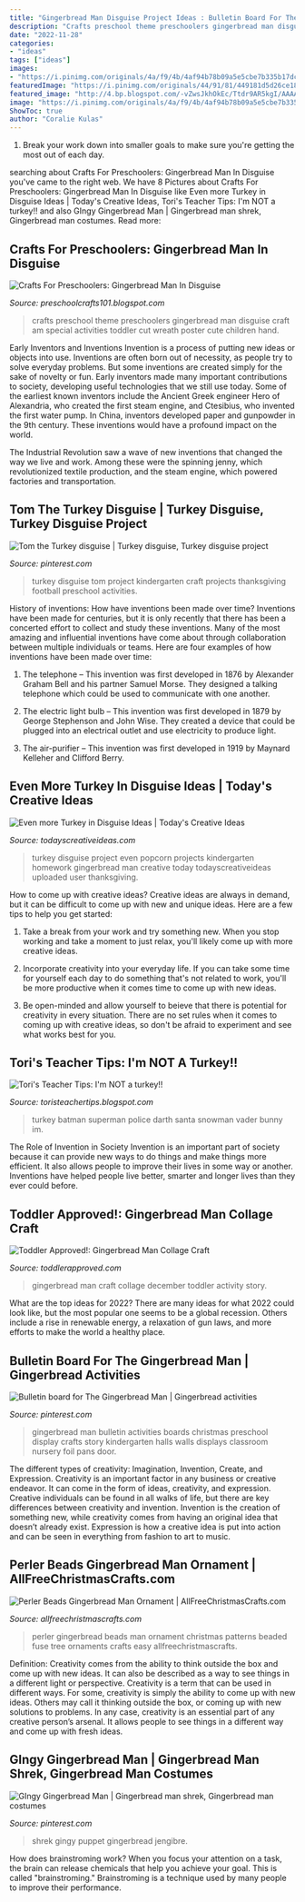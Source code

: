 ```yaml
---
title: "Gingerbread Man Disguise Project Ideas : Bulletin Board For The Gingerbread Man"
description: "Crafts preschool theme preschoolers gingerbread man disguise craft am special activities toddler cut wreath poster cute children hand"
date: "2022-11-28"
categories:
- "ideas"
tags: ["ideas"]
images:
- "https://i.pinimg.com/originals/4a/f9/4b/4af94b78b09a5e5cbe7b335b17dc689d.jpg"
featuredImage: "https://i.pinimg.com/originals/44/91/81/449181d5d26ce18ea7385a293522eba8.jpg"
featured_image: "http://4.bp.blogspot.com/-vZwsJkhOkEc/Ttdr9AR5kgI/AAAAAAAAAqU/aHyV50WD-0c/s1600/0821011538.jpg"
image: "https://i.pinimg.com/originals/4a/f9/4b/4af94b78b09a5e5cbe7b335b17dc689d.jpg"
ShowToc: true
author: "Coralie Kulas"
---
```



1. Break your work down into smaller goals to make sure you're getting the most out of each day. 

	

		
searching about Crafts For Preschoolers: Gingerbread Man In Disguise you've came to the right web. We have 8 Pictures about Crafts For Preschoolers: Gingerbread Man In Disguise like Even more Turkey in Disguise Ideas | Today&#039;s Creative Ideas, Tori&#039;s Teacher Tips: I&#039;m NOT a turkey!! and also GIngy Gingerbread Man | Gingerbread man shrek, Gingerbread man costumes. Read more:
		
    
## Crafts For Preschoolers: Gingerbread Man In Disguise

<img loading=lazy src="http://4.bp.blogspot.com/-vZwsJkhOkEc/Ttdr9AR5kgI/AAAAAAAAAqU/aHyV50WD-0c/s1600/0821011538.jpg" onerror="this.onerror=null;this.src='https://tse4.mm.bing.net/th?id=OIP.ZgoTAlSP-8nJ98-l8w5vegHaJ4&amp;pid=15.1';" alt="Crafts For Preschoolers: Gingerbread Man In Disguise">

_Source: preschoolcrafts101.blogspot.com_

>crafts preschool theme preschoolers gingerbread man disguise craft am special activities toddler cut wreath poster cute children hand. 

	

Early Inventors and Inventions
Invention is a process of putting new ideas or objects into use. Inventions are often born out of necessity, as people try to solve everyday problems. But some inventions are created simply for the sake of novelty or fun. Early inventors made many important contributions to society, developing useful technologies that we still use today.
Some of the earliest known inventors include the Ancient Greek engineer Hero of Alexandria, who created the first steam engine, and Ctesibius, who invented the first water pump. In China, inventors developed paper and gunpowder in the 9th century. These inventions would have a profound impact on the world.

The Industrial Revolution saw a wave of new inventions that changed the way we live and work. Among these were the spinning jenny, which revolutionized textile production, and the steam engine, which powered factories and transportation.

    
## Tom The Turkey Disguise | Turkey Disguise, Turkey Disguise Project

<img loading=lazy src="https://i.pinimg.com/originals/44/91/81/449181d5d26ce18ea7385a293522eba8.jpg" onerror="this.onerror=null;this.src='https://tse2.mm.bing.net/th?id=OIP.oAfMoZ6ehRwFTykj_Z36ygHaJ6&amp;pid=15.1';" alt="Tom the Turkey disguise | Turkey disguise, Turkey disguise project">

_Source: pinterest.com_

>turkey disguise tom project kindergarten craft projects thanksgiving football preschool activities. 

	

History of inventions: How have inventions been made over time?
Inventions have been made for centuries, but it is only recently that there has been a concerted effort to collect and study these inventions. Many of the most amazing and influential inventions have come about through collaboration between multiple individuals or teams. Here are four examples of how inventions have been made over time:

1) The telephone – This invention was first developed in 1876 by Alexander Graham Bell and his partner Samuel Morse. They designed a talking telephone which could be used to communicate with one another.

2) The electric light bulb – This invention was first developed in 1879 by George Stephenson and John Wise. They created a device that could be plugged into an electrical outlet and use electricity to produce light.

3) The air-purifier – This invention was first developed in 1919 by Maynard Kelleher and Clifford Berry.

    
## Even More Turkey In Disguise Ideas | Today&#039;s Creative Ideas

<img loading=lazy src="https://todayscreativeideas.com/wp-content/uploads/2019/10/Disguise-the-Turkey-as-Popcorn.jpg" onerror="this.onerror=null;this.src='https://tse1.mm.bing.net/th?id=OIP.uZmHS2BsZ_bfYMC3SgP48gAAAA&amp;pid=15.1';" alt="Even more Turkey in Disguise Ideas | Today&#039;s Creative Ideas">

_Source: todayscreativeideas.com_

>turkey disguise project even popcorn projects kindergarten homework gingerbread man creative today todayscreativeideas uploaded user thanksgiving. 

	

How to come up with creative ideas?
Creative ideas are always in demand, but it can be difficult to come up with new and unique ideas. Here are a few tips to help you get started:
1. Take a break from your work and try something new. When you stop working and take a moment to just relax, you'll likely come up with more creative ideas.

2. Incorporate creativity into your everyday life. If you can take some time for yourself each day to do something that's not related to work, you'll be more productive when it comes time to come up with new ideas.

3. Be open-minded and allow yourself to beieve that there is potential for creativity in every situation. There are no set rules when it comes to coming up with creative ideas, so don't be afraid to experiment and see what works best for you.

    
## Tori&#039;s Teacher Tips: I&#039;m NOT A Turkey!!

<img loading=lazy src="http://1.bp.blogspot.com/-_4BMMdRWDEE/UKe8Dj_rkMI/AAAAAAAACms/JrNrAPEOlek/s1600/010.JPG" onerror="this.onerror=null;this.src='https://tse3.mm.bing.net/th?id=OIP.3AcYSw8XMhJ1dMN5btRd-gHaJ4&amp;pid=15.1';" alt="Tori&#039;s Teacher Tips: I&#039;m NOT a turkey!!">

_Source: toristeachertips.blogspot.com_

>turkey batman superman police darth santa snowman vader bunny im. 

	

The Role of Invention in Society
Invention is an important part of society because it can provide new ways to do things and make things more efficient. It also allows people to improve their lives in some way or another. Inventions have helped people live better, smarter and longer lives than they ever could before.

    
## Toddler Approved!: Gingerbread Man Collage Craft

<img loading=lazy src="http://2.bp.blogspot.com/-PMnSCrivGh4/Vl1kItL45pI/AAAAAAAEutk/WaXrfJu9quE/s1600/gingerbread%2Bman%2Bwhite%2Btitle.jpg" onerror="this.onerror=null;this.src='https://tse2.mm.bing.net/th?id=OIP.7EDsiey6ZrvQh9zw5BbrDgHaE8&amp;pid=15.1';" alt="Toddler Approved!: Gingerbread Man Collage Craft">

_Source: toddlerapproved.com_

>gingerbread man craft collage december toddler activity story. 

	

What are the top ideas for 2022?
There are many ideas for what 2022 could look like, but the most popular one seems to be a global recession. Others include a rise in renewable energy, a relaxation of gun laws, and more efforts to make the world a healthy place.

    
## Bulletin Board For The Gingerbread Man | Gingerbread Activities

<img loading=lazy src="https://i.pinimg.com/originals/4a/f9/4b/4af94b78b09a5e5cbe7b335b17dc689d.jpg" onerror="this.onerror=null;this.src='https://tse2.mm.bing.net/th?id=OIP.BYNXuKC2xLsYvzT4CpkQPQHaJ6&amp;pid=15.1';" alt="Bulletin board for The Gingerbread Man | Gingerbread activities">

_Source: pinterest.com_

>gingerbread man bulletin activities boards christmas preschool display crafts story kindergarten halls walls displays classroom nursery foil pans door. 

	

The different types of creativity: Imagination, Invention, Create, and Expression.
Creativity is an important factor in any business or creative endeavor. It can come in the form of ideas, creativity, and expression. Creative individuals can be found in all walks of life, but there are key differences between creativity and invention. Invention is the creation of something new, while creativity comes from having an original idea that doesn’t already exist. Expression is how a creative idea is put into action and can be seen in everything from fashion to art to music.

    
## Perler Beads Gingerbread Man Ornament | AllFreeChristmasCrafts.com

<img loading=lazy src="http://irepo.primecp.com/2018/01/359491/Perler-Beads-Gingerbread-Man-Ornament_Large500_ID-2579023.jpg?v=2579023" onerror="this.onerror=null;this.src='https://tse2.mm.bing.net/th?id=OIP.AUVwjr9Dv4_wpjUcxxpAMAHaJ4&amp;pid=15.1';" alt="Perler Beads Gingerbread Man Ornament | AllFreeChristmasCrafts.com">

_Source: allfreechristmascrafts.com_

>perler gingerbread beads man ornament christmas patterns beaded fuse tree ornaments crafts easy allfreechristmascrafts. 

	

Definition: Creativity comes from the ability to think outside the box and come up with new ideas. It can also be described as a way to see things in a different light or perspective.
Creativity is a term that can be used in different ways. For some, creativity is simply the ability to come up with new ideas. Others may call it thinking outside the box, or coming up with new solutions to problems. In any case, creativity is an essential part of any creative person’s arsenal. It allows people to see things in a different way and come up with fresh ideas.

    
## GIngy Gingerbread Man | Gingerbread Man Shrek, Gingerbread Man Costumes

<img loading=lazy src="https://i.pinimg.com/736x/58/c3/a6/58c3a69168b407ddbc6d44c3e88546a1--gingy-puppet-shrek.jpg" onerror="this.onerror=null;this.src='https://tse4.mm.bing.net/th?id=OIP.AiDjev3-ln_JrACuvUwMPwHaLW&amp;pid=15.1';" alt="GIngy Gingerbread Man | Gingerbread man shrek, Gingerbread man costumes">

_Source: pinterest.com_

>shrek gingy puppet gingerbread jengibre. 

	

How does brainstroming work?
When you focus your attention on a task, the brain can release chemicals that help you achieve your goal. This is called "brainstroming." Brainstroming is a technique used by many people to improve their performance.

